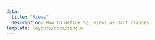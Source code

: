 ```yaml
---
data:
  title: "Views"
  description: How to define SQL views as Dart classes
template: layouts/docs/single
---
```

